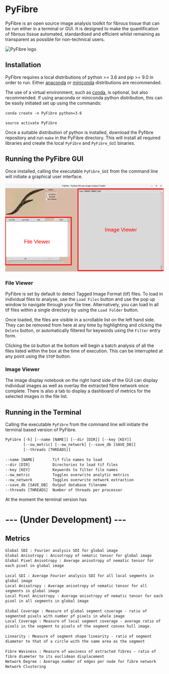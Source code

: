 # PyFibre

PyFibre is an open source image analysis toolkit for fibrous tissue that can be run either in a terminal or GUI. It is designed to make the quantification of fibrous tissue automated, standardised and efficient whilst remaining as transparent as possible for non-technical users.
 
![PyFibre logo](img/icon.ico)


## Installation


PyFibre requires a local distributions of python >= 3.6 and pip >= 9.0 in order to run. Either [anaconda](https://www.anaconda.com/download/) or [miniconda](https://conda.io/miniconda.html) distributions are recommended.

The use of a virtual environment, such as [conda](https://conda.io/docs/), is optional, but also recommended. If using anaconda or miniconda python distribution, this can be easily initiated set up using the commands:

`conda create -n PyFibre python=3.6`

`source activate PyFibre`

Once a suitable distribution of python is installed, download the Pyfibre repository and run `make` in the PyFibre directory. This will install all required libraries and create the local `PyFibre` and `PyFibre_GUI` binaries.

## Running the PyFibre GUI

Once installed, calling the executable `PyFibre_GUI` from the command line will initiate a graphical user interface.

![GUI](img/label.png)

### File Viewer

PyFibre is set by default to detect Tagged Image Format (tif) files. To load in individual files to analyse, use the `Load Files` button and use the pop up window to navigate through your file tree. Alternatively, you can load in all tif files within a single directory by using the `Load Folder` button.

Once loaded, the files are visible in a scrollable list on the left hand side. They can be removed from here at any time by highlighting and clicking the `Delete` button, or automatically filtered for keywords using the `Filter` entry form. 

Clicking the `GO` button at the bottom will begin a batch analysis of all the files listed within the box at the time of execution. This can be interrupted at any point using the `STOP` button.

### Image Viewer

The image display notebook on the right hand side of the GUI can display individual images as well as overlay the extracted fibre network once complete. There is also a tab to display a dashboard of metrics for the selected images in the file list.

## Running in the Terminal


Calling the executable `PyFibre` from the command line will initiate the terminal based version of PyFibre.

	PyFibre [-h] [--name [NAME]] [--dir [DIR]] [--key [KEY]] 
			[--ow_metric] [--ow_network] [--save_db [SAVE_DB]] 
			[--threads [THREADS]]

	--name [NAME]        Tif file names to load
	--dir [DIR]          Directories to load tif files
	--key [KEY]          Keywords to filter file names
	--ow_metric          Toggles overwrite analytic metrics
	--ow_network         Toggles overwrite network extraction
	--save_db [SAVE_DB]  Output database filename
	--threads [THREADS]  Number of threads per processor
	
At the moment the terminal version has
 
# --- (Under Development) ---

## Metrics

	Global SDI : Fourier analysis SDI for global image
	Global Anisotropy : Anisotropy of nematic tensor for global image
	Global Pixel Anisotropy : Average anisotropy of nematic tensor for each pixel in global image
	
	Local SDI : Average Fourier analysis SDI for all local segments in global image
	Local Anisotropy : Average anisotropy of nematic tensor for all segments in global image
	Local Pixel Anisotropy : Average anisotropy of nematic tensor for each pixel in all segments in global image
	
	Global Coverage : Measure of global segment coverage - ratio of segmented pixels with number pf pixels in whole image
	Local Coverage : Measure of local segment coverage - average ratio of pixels in the segment to pixels of the segment convex hull image.
	
	Linearity : Measure of segment shape linearity - ratio of segment diameter to that of a circle with the same area as the segment
	
	Fibre Waviness : Measure of waviness of extracted fibres - ratio of fibre diameter to its euclidean displacement
	Network Degree : Average number of edges per node for fibre network
	Network Clustering 